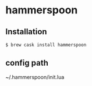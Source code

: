 # hammerspoon

## Installation
```bash
$ brew cask install hammerspoon
```

## config path
~/.hammerspoon/init.lua
